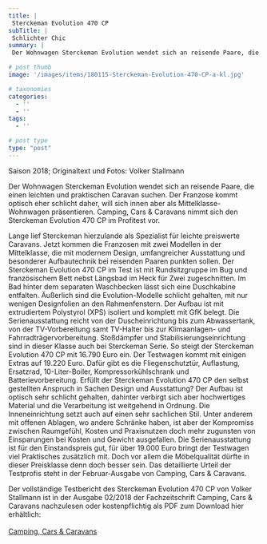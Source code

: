 ```yaml
---
title: |
 Sterckeman Evolution 470 CP
subTitle: |
 Schlichter Chic
summary: |
 Der Wohnwagen Sterckeman Evolution wendet sich an reisende Paare, die einen leichten und praktischen Caravan suchen. Der Franzose kommt optisch eher schlicht daher, will sich innen aber als Mittelklasse-Wohnwagen präsentieren. Camping, Cars & Caravans nimmt sich den Sterckeman Evolution 470 CP im Profitest vor.

# post thumb
image: '/images/items/180115-Sterckeman-Evolution-470-CP-a-kl.jpg'

# taxonomies
categories: 
  - ''
  - ''
tags:
  - ''

# post type
type: "post"
---
```


Saison 2018; Originaltext und Fotos: Volker Stallmann  

Der Wohnwagen Sterckeman Evolution wendet sich an reisende Paare, die einen leichten und praktischen Caravan suchen. Der Franzose kommt optisch eher schlicht daher, will sich innen aber als Mittelklasse-Wohnwagen präsentieren. Camping, Cars & Caravans nimmt sich den Sterckeman Evolution 470 CP im Profitest vor.   

Lange lief Sterckeman hierzulande als Spezialist für leichte preiswerte Caravans. Jetzt kommen die Franzosen mit zwei Modellen in der Mittelklasse, die mit modernem Design, umfangreicher Ausstattung und besonderer Aufbautechnik bei reisenden Paaren punkten sollen. Der Sterckeman Evolution 470 CP im Test ist mit Rundsitzgruppe im Bug und französischem Bett nebst Längsbad im Heck für Zwei zugeschnitten. Im Bad hinter dem separaten Waschbecken lässt sich eine Duschkabine entfalten. Äußerlich sind die Evolution-Modelle schlicht gehalten, mit nur wenigen Designfolien an den Rahmenfenstern. Der Aufbau ist mit extrudiertem Polystyrol (XPS) isoliert und komplett mit GfK belegt. Die Serienausstattung reicht von der Duscheinrichtung bis zum Abwassertank, von der TV-Vorbereitung samt TV-Halter bis zur Klimaanlagen- und Fahrradträgervorbereitung. Stoßdämpfer und Stabilisierungseinrichtung sind in dieser Klasse auch bei Sterckeman Serie. So steigt der Sterckeman Evolution 470 CP mit 16.790 Euro ein. Der Testwagen kommt mit einigen Extras auf 19.220 Euro. Dafür gibt es die Fliegenschutztür, Auflastung, Ersatzrad, 10-Liter-Boiler, Kompressorkühlschrank und Batterievorbereitung. Erfüllt der Sterckeman Evolution 470 CP den selbst gestellten Anspruch in Sachen Design und Ausstattung? Der Aufbau ist optisch sehr schlicht gehalten, dahinter verbirgt sich aber hochwertiges Material und die Verarbeitung ist weitgehend in Ordnung. Die Inneneinrichtung setzt auch auf einen sehr sachlichen Stil. Unter anderem mit offenen Ablagen, wo andere Schränke haben, ist aber der Kompromiss zwischen Raumgefühl, Kosten und Praxisnutzen doch mehr zugunsten von Einsparungen bei Kosten und Gewicht ausgefallen. Die Serienausstattung ist für den Einstandspreis gut, für über 19.000 Euro bringt der Testwagen viel Praktisches zusätzlich mit. Doch vor allem die Möbelqualität dürfte in dieser Preisklasse denn doch besser sein. Das detaillierte Urteil der Testprofis steht in der Februar-Ausgabe von Camping, Cars & Caravans.   

Der vollständige Testbericht des Sterckeman Evolution 470 CP von Volker Stallmann ist in der Ausgabe 02/2018 der Fachzeitschrift Camping, Cars & Caravans nachzulesen oder kostenpflichtig als PDF zum Download hier erhältlich:  
[  
Camping, Cars & Caravans](http://camping-cars-caravans.de)